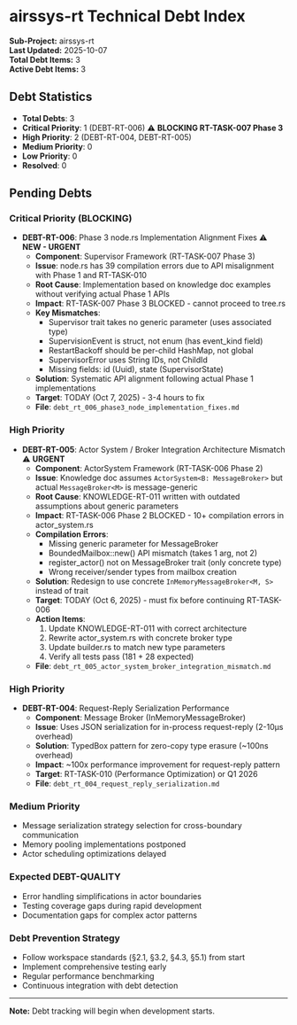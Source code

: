 # airssys-rt Technical Debt Index

**Sub-Project:** airssys-rt  
**Last Updated:** 2025-10-07  
**Total Debt Items:** 3  
**Active Debt Items:** 3  

## Debt Statistics

- **Total Debts**: 3
- **Critical Priority**: 1 (DEBT-RT-006) ⚠️ **BLOCKING RT-TASK-007 Phase 3**
- **High Priority**: 2 (DEBT-RT-004, DEBT-RT-005)
- **Medium Priority**: 0
- **Low Priority**: 0
- **Resolved**: 0

## Pending Debts

### Critical Priority (BLOCKING)

- **DEBT-RT-006**: Phase 3 node.rs Implementation Alignment Fixes ⚠️ **NEW - URGENT**
  - **Component**: Supervisor Framework (RT-TASK-007 Phase 3)
  - **Issue**: node.rs has 39 compilation errors due to API misalignment with Phase 1 and RT-TASK-010
  - **Root Cause**: Implementation based on knowledge doc examples without verifying actual Phase 1 APIs
  - **Impact**: RT-TASK-007 Phase 3 BLOCKED - cannot proceed to tree.rs
  - **Key Mismatches**:
    - Supervisor trait takes no generic parameter (uses associated type)
    - SupervisionEvent is struct, not enum (has event_kind field)
    - RestartBackoff should be per-child HashMap, not global
    - SupervisorError uses String IDs, not ChildId
    - Missing fields: id (Uuid), state (SupervisorState)
  - **Solution**: Systematic API alignment following actual Phase 1 implementations
  - **Target**: TODAY (Oct 7, 2025) - 3-4 hours to fix
  - **File**: `debt_rt_006_phase3_node_implementation_fixes.md`

### High Priority

- **DEBT-RT-005**: Actor System / Broker Integration Architecture Mismatch ⚠️ **URGENT**
  - **Component**: ActorSystem Framework (RT-TASK-006 Phase 2)
  - **Issue**: Knowledge doc assumes `ActorSystem<B: MessageBroker>` but actual `MessageBroker<M>` is message-generic
  - **Root Cause**: KNOWLEDGE-RT-011 written with outdated assumptions about generic parameters
  - **Impact**: RT-TASK-006 Phase 2 BLOCKED - 10+ compilation errors in actor_system.rs
  - **Compilation Errors**:
    - Missing generic parameter for MessageBroker<M>
    - BoundedMailbox::new() API mismatch (takes 1 arg, not 2)
    - register_actor() not on MessageBroker trait (only concrete type)
    - Wrong receiver/sender types from mailbox creation
  - **Solution**: Redesign to use concrete `InMemoryMessageBroker<M, S>` instead of trait
  - **Target**: TODAY (Oct 6, 2025) - must fix before continuing RT-TASK-006
  - **Action Items**:
    1. Update KNOWLEDGE-RT-011 with correct architecture
    2. Rewrite actor_system.rs with concrete broker type
    3. Update builder.rs to match new type parameters
    4. Verify all tests pass (181 + 28 expected)
  - **File**: `debt_rt_005_actor_system_broker_integration_mismatch.md`

### High Priority

- **DEBT-RT-004**: Request-Reply Serialization Performance
  - **Component**: Message Broker (InMemoryMessageBroker)
  - **Issue**: Uses JSON serialization for in-process request-reply (2-10μs overhead)
  - **Solution**: TypedBox pattern for zero-copy type erasure (~100ns overhead)
  - **Impact**: ~100x performance improvement for request-reply pattern
  - **Target**: RT-TASK-010 (Performance Optimization) or Q1 2026
  - **File**: `debt_rt_004_request_reply_serialization.md`

### Medium Priority

- Message serialization strategy selection for cross-boundary communication
- Memory pooling implementations postponed
- Actor scheduling optimizations delayed

### Expected DEBT-QUALITY
- Error handling simplifications in actor boundaries
- Testing coverage gaps during rapid development
- Documentation gaps for complex actor patterns

### Debt Prevention Strategy
- Follow workspace standards (§2.1, §3.2, §4.3, §5.1) from start
- Implement comprehensive testing early
- Regular performance benchmarking
- Continuous integration with debt detection

---
**Note:** Debt tracking will begin when development starts.
